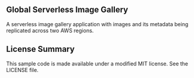 ## Global Serverless Image Gallery

A serverless image gallery application with images and its metadata being replicated across two AWS regions. 

## License Summary

This sample code is made available under a modified MIT license. See the LICENSE file.
